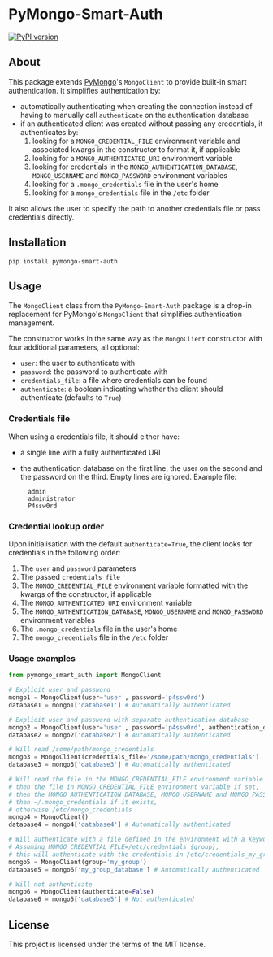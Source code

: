 # PyMongo-Smart-Auth

[![PyPI version](https://badge.fury.io/py/pymongo-smart-auth.svg)](https://badge.fury.io/py/pymongo-smart-auth)

## About

This package extends [PyMongo](https://github.com/mongodb/mongo-python-driver)'s `MongoClient` to provide built-in smart authentication. It simplifies authentication by:

* automatically authenticating when creating the connection instead of having to manually call `authenticate` on the authentication database
* if an authenticated client was created without passing any credentials, it authenticates by:
    1. looking for a `MONGO_CREDENTIAL_FILE` environment variable and associated kwargs in the constructor to format it, if applicable
    2. looking for a `MONGO_AUTHENTICATED_URI` environment variable
    3. looking for credentials in the `MONGO_AUTHENTICATION_DATABASE`, `MONGO_USERNAME` and `MONGO_PASSWORD` environment variables
    4. looking for a `.mongo_credentials` file in the user's home
    5. looking for a `mongo_credentials` file in the `/etc` folder

It also allows the user to specify the path to another credentials file or pass credentials directly.

## Installation

    pip install pymongo-smart-auth

## Usage

The `MongoClient` class from the `PyMongo-Smart-Auth` package is a drop-in replacement for PyMongo's `MongoClient` that simplifies authentication management.

The constructor works in the same way as the `MongoClient` constructor with four additional parameters, all optional:

* `user`: the user to authenticate with
* `password`: the password to authenticate with
* `credentials_file`: a file where credentials can be found
* `authenticate`: a boolean indicating whether the client should authenticate (defaults to `True`)

### Credentials file

When using a credentials file, it should either have:

* a single line with a fully authenticated URI
* the authentication database on the first line, the user on the second and the password on the third. Empty lines are ignored. Example file:

        admin
        administrator
        P4ssw0rd

### Credential lookup order

Upon initialisation with the default `authenticate=True`, the client looks for credentials in the following order:

1. The `user` and `password` parameters
2. The passed `credentials_file`
3. The `MONGO_CREDENTIAL_FILE` environment variable formatted with the kwargs of the constructor, if applicable
4. The `MONGO_AUTHENTICATED_URI` environment variable
5. The `MONGO_AUTHENTICATION_DATABASE`, `MONGO_USERNAME` and `MONGO_PASSWORD` environment variables
6. The `.mongo_credentials` file in the user's home
7. The `mongo_credentials` file in the `/etc` folder

### Usage examples

```python
from pymongo_smart_auth import MongoClient

# Explicit user and password
mongo1 = MongoClient(user='user', password='p4ssw0rd')
database1 = mongo1['database1'] # Automatically authenticated

# Explicit user and password with separate authentication database
mongo2 = MongoClient(user='user', password='p4ssw0rd', authentication_database='mongo_users')
database2 = mongo2['database2'] # Automatically authenticated

# Will read /some/path/mongo_credentials
mongo3 = MongoClient(credentials_file='/some/path/mongo_credentials')
database3 = mongo3['database3'] # Automatically authenticated

# Will read the file in the MONGO_CREDENTIAL_FILE environment variable if set,
# then the file in MONGO_CREDENTIAL_FILE environment variable if set,
# then the MONGO_AUTHENTICATION_DATABASE, MONGO_USERNAME and MONGO_PASSWORD environment variables if set,
# then ~/.mongo_credentials if it exists,
# otherwise /etc/mongo_credentials
mongo4 = MongoClient()
database4 = mongo4['database4'] # Automatically authenticated

# Will authenticate with a file defined in the environment with a keyword argument
# Assuming MONGO_CREDENTIAL_FILE=/etc/credentials_{group},
# this will authenticate with the credentials in /etc/credentials_my_group
mongo5 = MongoClient(group='my_group')
database5 = mongo6['my_group_database'] # Automatically authenticated

# Will not authenticate
mongo6 = MongoClient(authenticate=False)
database6 = mongo5['database5'] # Not authenticated
```

## License

This project is licensed under the terms of the MIT license.

